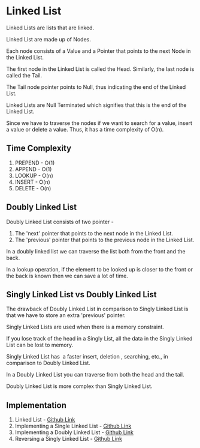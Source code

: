 # Linked List

Linked Lists are lists that are linked.

Linked List are made up of Nodes.

Each node consists of a Value and a Pointer that points to the next Node in the Linked List.

The first node in the Linked List is called the Head. Similarly, the last node is called the Tail.

The Tail node pointer points to Null, thus indicating the end of the Linked List.

Linked Lists are Null Terminated which signifies that this is the end of the Linked List.

Since we have to traverse the nodes if we want to search for a value, insert a value or delete a value. Thus, it has a time complexity of O(n).

## Time Complexity

1. PREPEND - O(1)
2. APPEND - O(1)
3. LOOKUP - O(n)
4. INSERT - O(n)
5. DELETE - O(n)

## Doubly Linked List

Doubly Linked List consists of two pointer -

1. The 'next' pointer that points to the next node in the Linked List.
2. The 'previous' pointer that points to the previous node in the Linked List.

In a doubly linked list we can traverse the list both from the front and the back.

In a lookup operation, if the element to be looked up is closer to the front or the back is known then we can save a lot of time.

## Singly Linked List vs Doubly Linked List

The drawback of Doubly Linked List in comparison to Singly Linked List is that we have to store an extra 'previous' pointer.

Singly Linked Lists are used when there is a memory constraint.

If you lose track of the head in a Singly List, all the data in the Singly Linked List can be lost to memory.

Singly Linked List has  a faster insert, deletion , searching, etc., in comparison to Doubly Linked List.

In a Doubly Linked List you can traverse from both the head and the tail.

Doubly Linked List is more complex than Singly Linked List.

## Implementation

1. Linked List - [Github Link](https://github.com/grandeurkoe/data-structures-and-algorithms/tree/4f0a0409009e63683acc86bdb94471532b085e7e/data-structures/linked-list/linked-list)
2. Implementing a Single Linked List - [Github Link](https://github.com/grandeurkoe/data-structures-and-algorithms/tree/4f0a0409009e63683acc86bdb94471532b085e7e/data-structures/linked-list/implementing-a-singly-linked-list)
3. Implementing a Doubly Linked List - [Github Link](https://github.com/grandeurkoe/data-structures-and-algorithms/tree/4f0a0409009e63683acc86bdb94471532b085e7e/data-structures/linked-list/implementing-a-doubly-linked-list)
4. Reversing a Singly Linked List - [Github Link](https://github.com/grandeurkoe/data-structures-and-algorithms/tree/4f0a0409009e63683acc86bdb94471532b085e7e/data-structures/linked-list/reversing-a-singly-linked-list)